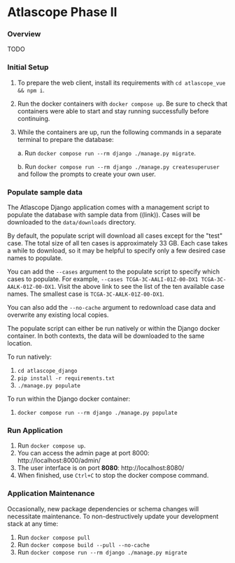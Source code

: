 # Atlascope Phase II

### Overview

TODO

### Initial Setup

1. To prepare the web client, install its requirements with `cd atlascope_vue && npm i`.
2. Run the docker containers with `docker compose up`. Be sure to check that containers were able to start and stay running successfully before continuing.
3. While the containers are up, run the following commands in a separate terminal to prepare the database:

   a. Run `docker compose run --rm django ./manage.py migrate`.

   b. Run `docker compose run --rm django ./manage.py createsuperuser`
   and follow the prompts to create your own user.

### Populate sample data

The Atlascope Django application comes with a management script to populate the database with sample data from ((link)). Cases will be downloaded to the `data/downloads` directory.

By default, the populate script will download all cases except for the "test" case. The total size of all ten cases is approximately 33 GB. Each case takes a while to download, so it may be helpful to specify only a few desired case names to populate.

You can add the `--cases` argument to the populate script to specify which cases to populate. For example, `--cases TCGA-3C-AALI-01Z-00-DX1 TCGA-3C-AALK-01Z-00-DX1`. Visit the above link to see the list of the ten available case names. The smallest case is `TCGA-3C-AALK-01Z-00-DX1`.

You can also add the `--no-cache` argument to redownload case data and overwrite any existing local copies.

The populate script can either be run natively or within the Django docker container. In both contexts, the data will be downloaded to the same location.

To run natively:

1.  `cd atlascope_django`
2.  `pip install -r requirements.txt`
3.  `./manage.py populate`

To run within the Django docker container:

1.  `docker compose run --rm django ./manage.py populate`

### Run Application

1. Run `docker compose up`.
2. You can access the admin page at port 8000: http://localhost:8000/admin/
3. The user interface is on port **8080**: http://localhost:8080/
4. When finished, use `Ctrl+C` to stop the docker compose command.

### Application Maintenance

Occasionally, new package dependencies or schema changes will necessitate
maintenance. To non-destructively update your development stack at any time:

1. Run `docker compose pull`
2. Run `docker compose build --pull --no-cache`
3. Run `docker compose run --rm django ./manage.py migrate`
